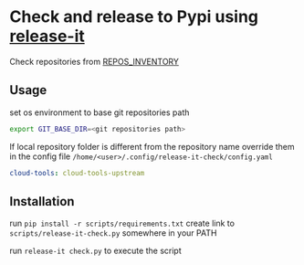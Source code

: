 # Check and release to Pypi using [release-it](https://github.com/release-it/release-it)

Check repositories from [REPOS_INVENTORY](../REPOS_INVENTORY.md)

## Usage
set os environment to base git repositories path

```bash
export GIT_BASE_DIR=<git repositories path>
```

If local repository folder is different from the repository name override them in the config file `/home/<user>/.config/release-it-check/config.yaml`
```yaml
cloud-tools: cloud-tools-upstream
```

## Installation
run `pip install -r scripts/requirements.txt`
create link to `scripts/release-it-check.py` somewhere in your PATH

run `release-it check.py` to execute the script

